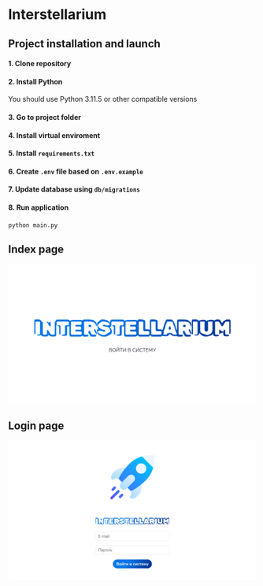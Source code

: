 # Interstellarium

## Project installation and launch
#### 1. Clone repository
#### 2. Install Python
You should use Python 3.11.5 or other compatible versions
#### 3. Go to project folder 
#### 4. Install virtual enviroment
#### 5. Install ```requirements.txt```
#### 6. Create ```.env``` file based on ```.env.example```
#### 7. Update database using ```db/migrations```
#### 8. Run application
```commandline
python main.py
```
## Index page
![Index](./docs/resources/index.png "Index")
## Login page
![Login](./docs/resources/login.png "Login")

